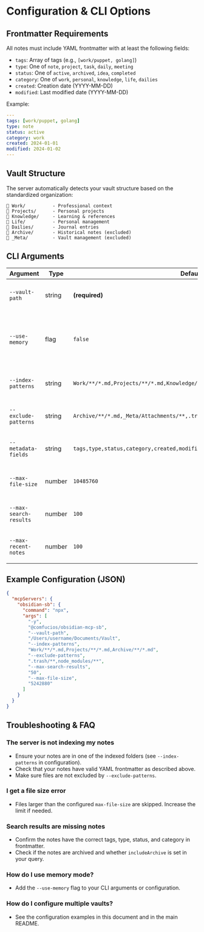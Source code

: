 
# Configuration & CLI Options

## Frontmatter Requirements

All notes must include YAML frontmatter with at least the following fields:

- `tags`: Array of tags (e.g., `[work/puppet, golang]`)
- `type`: One of `note`, `project`, `task`, `daily`, `meeting`
- `status`: One of `active`, `archived`, `idea`, `completed`
- `category`: One of `work`, `personal`, `knowledge`, `life`, `dailies`
- `created`: Creation date (YYYY-MM-DD)
- `modified`: Last modified date (YYYY-MM-DD)

Example:

```yaml
---
tags: [work/puppet, golang]
type: note
status: active
category: work
created: 2024-01-01
modified: 2024-01-02
---
```

## Vault Structure

The server automatically detects your vault structure based on the standardized organization:

```
📁 Work/          - Professional context
📁 Projects/      - Personal projects
📁 Knowledge/     - Learning & references
📁 Life/          - Personal management
📁 Dailies/       - Journal entries
📁 Archive/       - Historical notes (excluded)
📁 _Meta/         - Vault management (excluded)
```

## CLI Arguments

| Argument               | Type   | Default                                                                        | Description                                                  |
| ---------------------- | ------ | ------------------------------------------------------------------------------ | ------------------------------------------------------------ |
| `--vault-path`         | string | **(required)**                                                                 | Path to your Obsidian vault                                  |
| `--use-memory`         | flag   | `false`                                                                        | Use in-memory storage instead of database (for small vaults) |
| `--index-patterns`     | string | `Work/**/*.md,Projects/**/*.md,Knowledge/**/*.md,Life/**/*.md,Dailies/**/*.md` | Comma-separated patterns to index                            |
| `--exclude-patterns`   | string | `Archive/**/*.md,_Meta/Attachments/**,.trash/**,node_modules/**,.git/**`       | Comma-separated patterns to exclude                          |
| `--metadata-fields`    | string | `tags,type,status,category,created,modified`                                   | Comma-separated frontmatter fields                           |
| `--max-file-size`      | number | `10485760`                                                                     | Maximum file size in bytes (10MB)                            |
| `--max-search-results` | number | `100`                                                                          | Maximum search results to return                             |
| `--max-recent-notes`   | number | `100`                                                                          | Maximum recent notes to return                               |

## Example Configuration (JSON)

```json
{
  "mcpServers": {
    "obsidian-sb": {
      "command": "npx",
      "args": [
        "-y",
        "@comfucios/obsidian-mcp-sb",
        "--vault-path",
        "/Users/username/Documents/Vault",
        "--index-patterns",
        "Work/**/*.md,Projects/**/*.md,Archive/**/*.md",
        "--exclude-patterns",
        ".trash/**,node_modules/**",
        "--max-search-results",
        "50",
        "--max-file-size",
        "5242880"
      ]
    }
  }
}
```

## Troubleshooting & FAQ

### The server is not indexing my notes
- Ensure your notes are in one of the indexed folders (see `--index-patterns` in configuration).
- Check that your notes have valid YAML frontmatter as described above.
- Make sure files are not excluded by `--exclude-patterns`.

### I get a file size error
- Files larger than the configured `max-file-size` are skipped. Increase the limit if needed.

### Search results are missing notes
- Confirm the notes have the correct tags, type, status, and category in frontmatter.
- Check if the notes are archived and whether `includeArchive` is set in your query.

### How do I use memory mode?
- Add the `--use-memory` flag to your CLI arguments or configuration.

### How do I configure multiple vaults?
- See the configuration examples in this document and in the main README.
